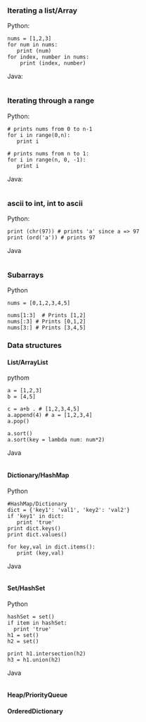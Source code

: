 ### Iterating a list/Array

Python:

```
nums = [1,2,3]
for num in nums:
   print (num)
for index, number in nums:
    print (index, number)
```

Java:

```

```

### Iterating through a range

Python:

```
# prints nums from 0 to n-1
for i in range(0,n):
   print i
   
# prints nums from n to 1:
for i in range(n, 0, -1):
   print i
```

Java:

```
```

### ascii to int, int to ascii

Python:

```
print (chr(97)) # prints 'a' since a => 97
print (ord('a')) # prints 97
```

Java
```
```

### Subarrays

Python
```
nums = [0,1,2,3,4,5]

nums[1:3]  # Prints [1,2]
nums[:3] # Prints [0,1,2]
nums[3:] # Prints [3,4,5]
```

### Data structures

#### List/ArrayList

pythom

```
a = [1,2,3]
b = [4,5]

c = a+b . # [1,2,3,4,5]
a.append(4) # a = [1,2,3,4]
a.pop()

a.sort()
a.sort(key = lambda num: num*2)
```

Java

```
```

#### Dictionary/HashMap
Python 

```
#HashMap/Dictionary
dict = {'key1': 'val1', 'key2': 'val2'}
if 'key1' in dict:
   print 'true'
print dict.keys()
print dict.values()

for key,val in dict.items():
   print (key,val)
```

Java

```
```

#### Set/HashSet
Python

```
hashSet = set()
if item in hashSet: 
  print 'true'
h1 = set()
h2 = set()

print h1.intersection(h2)
h3 = h1.union(h2)
```

Java
```
```

#### Heap/PriorityQueue

#### OrderedDictionary

